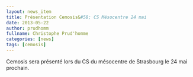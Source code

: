 ```yaml
---
layout: news_item
title: Présentation Cemosis&#58; CS Mésocentre 24 mai
date: 2013-05-22
author: prudhomm
fullname: Christophe Prud'homme
categories: [news]
tags: [cemosis]
---
```


Cemosis sera présenté lors du CS du mésocentre de Strasbourg le 24 mai prochain.
